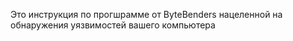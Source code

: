 Это инструкция по прогшрамме от ByteBenders нацеленной на обнаружения уязвимостей вашего компьютера

